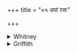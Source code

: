 +++
title = "०५ अपां रसः"

+++

<details><summary>Whitney</summary>

### Translation
5. Of the waters the first-born sap, likewise of the forest-trees; also  
Soma's brother art thou; also virility art thou of the stag.

### Notes
Ppp. has in **a** *rasāu ’ṣadhīnām*, and in **d** *āriṣyam* for *ārśám:*  
which should have been emended in both editions to the evidently true  
reading *ārśyám;* it is another case (as in 7 **c**) of the loss of *y*  
after *ś*. The comm. evidently reads *ārṣam* (the word itself is lost  
out of the text of his exposition), and he explains it as "belonging to  
the seers, Angiras etc."!
</details>

<details><summary>Griffith</summary>

Ros aquarum primigenitus atque arborum, Somae etiam frater es, vatum sacrorum masculus vigor es.
</details>
